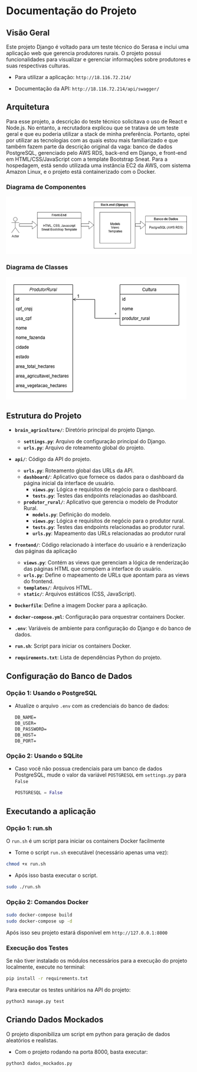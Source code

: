 # Documentação do Projeto

## Visão Geral

Este projeto Django é voltado para um teste técnico do Serasa e inclui uma aplicação web que gerencia produtores rurais. O projeto possui funcionalidades para visualizar e gerenciar informações sobre produtores e suas respectivas culturas.

- Para utilizar a aplicação: `http://18.116.72.214/`

- Documentação da API: `http://18.116.72.214/api/swagger/`

## Arquitetura

Para esse projeto, a descrição do teste técnico solicitava o uso de React e Node.js. No entanto, a recrutadora explicou que se tratava de um teste geral e que eu poderia utilizar a stack de minha preferência. Portanto, optei por utilizar as tecnologias com as quais estou mais familiarizado e que também fazem parte da descrição original da vaga: banco de dados PostgreSQL, gerenciado pelo AWS RDS, back-end em Django, e front-end em HTML/CSS/JavaScript com a template Bootstrap Sneat. Para a hospedagem, está sendo utilizada uma instância EC2 da AWS, com sistema Amazon Linux, e o projeto está containerizado com o Docker.

### Diagrama de Componentes

![Diagrama de Componentes](imagens_doc/diagrama_componentes.png)

### Diagrama de Classes

![Diagrama de Classes](imagens_doc/diagrama_classes.png)

## Estrutura do Projeto

- **`brain_agriculture/`**: Diretório principal do projeto Django.
  - **`settings.py`**: Arquivo de configuração principal do Django.
  - **`urls.py`**: Arquivo de roteamento global do projeto.
- **`api/`**: Código da API do projeto.
  - **`urls.py`**: Roteamento global das URLs da API.
  - **`dashboard/`**: Aplicativo que fornece os dados para o dashboard da página inicial da interface de usuário.
    - **`views.py`**: Lógica e requisitos de negócio para o dashboard.
    - **`tests.py`**: Testes das endpoints relacionadas ao dashboard.
  - **`produtor_rural/`**: Aplicativo que gerencia o modelo de Produtor Rural.
    - **`models.py`**: Definição do modelo.
    - **`views.py`**: Lógica e requisitos de negócio para o produtor rural.
    - **`tests.py`**: Testes das endpoints relacionadas ao produtor rural.
    - **`urls.py`**: Mapeamento das URLs relacionadas ao produtor rural
- **`frontend/`**: Código relacionado à interface do usuário e à renderização das páginas da aplicação
  - **`views.py`**: Contém as views que gerenciam a lógica de renderização das páginas HTML que compõem a interface do usuário.
  - **`urls.py`**: Define o mapeamento de URLs que apontam para as views do frontend.
  - **`templates/`**: Arquivos HTML.
  - **`static/`**: Arquivos estáticos (CSS, JavaScript).
  
- **`Dockerfile`**: Define a imagem Docker para a aplicação.
- **`docker-compose.yml`**: Configuração para orquestrar containers Docker.
- **`.env`**: Variáveis de ambiente para configuração do Django e do banco de dados.
- **`run.sh`**: Script para iniciar os containers Docker.
- **`requirements.txt`**: Lista de dependências Python do projeto.

## Configuração do Banco de Dados

### **Opção 1: Usando o PostgreSQL**
   - Atualize o arquivo `.env` com as credenciais do banco de dados:

     ```
     DB_NAME=
     DB_USER=
     DB_PASSWORD=
     DB_HOST=
     DB_PORT=
     ```

### **Opção 2: Usando o SQLite**
   - Caso você não possua credenciais para um banco de dados PostgreSQL, mude o valor da variável `POSTGRESQL` em `settings.py` para `False`

     ```python
     POSTGRESQL = False
     ```

## Executando a aplicação

### Opção 1: run.sh

O `run.sh` é um script para iniciar os containers Docker facilmente

- Torne o script `run.sh` executável (necessário apenas uma vez):

```bash
chmod +x run.sh
```

- Após isso basta executar o script.

```bash
sudo ./run.sh
```

### Opção 2: Comandos Docker

```bash
sudo docker-compose build
sudo docker-compose up -d
```

Após isso seu projeto estará disponível em `http://127.0.0.1:8000`


### Execução dos Testes

Se não tiver instalado os módulos necessários para a execução do projeto localmente, execute no terminal:

```bash
pip install -r requirements.txt
```


Para executar os testes unitários na API do projeto:

```bash
python3 manage.py test
```

## Criando Dados Mockados

O projeto disponibiliza um script em python para geração de dados aleatórios e realistas.

- Com o projeto rodando na porta 8000, basta executar:

```bash
python3 dados_mockados.py
```